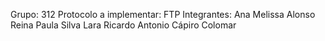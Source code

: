 Grupo: 312
Protocolo a implementar: FTP
Integrantes:
Ana Melissa Alonso Reina
Paula Silva Lara
Ricardo Antonio Cápiro Colomar
